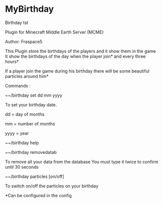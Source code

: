 # MyBirthday
Birthday tst

Plugin for Minecraft Middle Earth Server (MCME) 

Author: Fraspace5


This Plugin store the birthdays of the players and it show them in the game
It show the birthdays of the day when the player join* and every three hours*

If a player join the game during his birthday there will be some beautiful particles around him*



Commands  :


 ~~/birthday set dd mm yyyy 

To set your birthday date. 

dd = day of months

mm = number of months

yyyy = year

 ~~/birthday help

 ~~/birthday removedatab

To remove all your data from the database
You must type it twice to confirm until 30 seconds

 ~~/birthday particles [on/off] 

To switch on/off the particles on your birthday

 *Can be configured in the config
